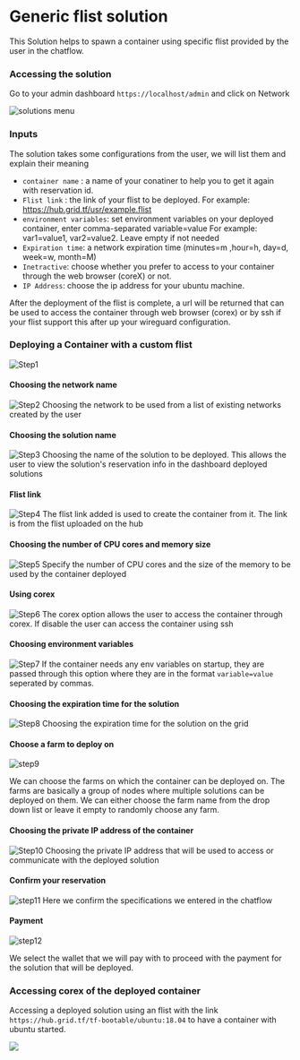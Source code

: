 # Generic flist solution

This Solution helps to spawn a container using specific flist provided by the user in the chatflow.

### Accessing the solution

Go to your admin dashboard `https://localhost/admin` and click on Network

![solutions menu](./img/adminmenu.png)


### Inputs

The solution takes some configurations from the user, we will list them and explain their meaning

- `container name` : a name of your conatiner to help you to get it again with reservation id.
- `Flist link` : the link of your flist to be deployed. For example: https://hub.grid.tf/usr/example.flist
- `environment variables`: set environment variables on your deployed container, enter comma-separated variable=value For example: var1=value1, var2=value2. Leave empty if not needed
- `Expiration time`: a network expiration time (minutes=m ,hour=h, day=d, week=w, month=M)
- `Inetractive`: choose whether you prefer to access to your container through the web browser (coreX) or not.
- `IP Address`: choose the ip address for your ubuntu machine.



After the deployment of the flist is complete, a url will be returned that can be used to access the container through web browser (corex) or by ssh if your flist support this after up your wireguard configuration.

### Deploying a Container with a custom flist

![Step1](./img/flist1.png)

#### Choosing the network name

![Step2](./img/flist./img/2.png)
Choosing the network to be used from a list of existing networks created by the user

#### Choosing the solution name

![Step3](./img/flist3.png)
Choosing the name of the solution to be deployed. This allows the user to view the solution's reservation info in the dashboard deployed solutions

#### Flist link

![Step4](./img/flist4.png)
The flist link added is used to create the container from it. The link is from the flist uploaded on the hub

#### Choosing the number of CPU cores and memory size

![Step5](./img/flist5.png)
Specify the number of CPU cores and the size of the memory to be used by the container deployed

#### Using corex
![Step6](./img/flist6.png)
The corex option allows the user to access the container through corex. If disable the user can access the container using ssh


#### Choosing environment variables
![Step7](./img/flist7.png)
If the container needs any env variables on startup, they are passed through this option where they are in the format `variable=value` seperated by commas.

#### Choosing the expiration time for the solution
![Step8](./img/flist8.png)
Choosing the expiration time for the solution on the grid

#### Choose a farm to deploy on

![step9](./img/flist9.png)

We can choose the farms on which the container can be deployed on. The farms are basically a group of nodes where multiple solutions can be deployed on them. We can either choose the farm name from the drop down list or leave it empty to randomly choose any farm.

#### Choosing the private IP address of the container

![Step10](./img/flist10.png)
Choosing the private IP address that will be used to access or communicate with the deployed solution

#### Confirm your reservation
![step11](./img/flist11.png)
Here we confirm the specifications we entered in the chatflow

#### Payment

![step12](./img/flist1./img/2.png)

We select the wallet that we will pay with to proceed with the payment for the solution that will be deployed.

### Accessing corex of the deployed container

Accessing a deployed solution using an flist with the link `https://hub.grid.tf/tf-bootable/ubuntu:18.04` to have a container with ubuntu started.

![](./img/2.png)

